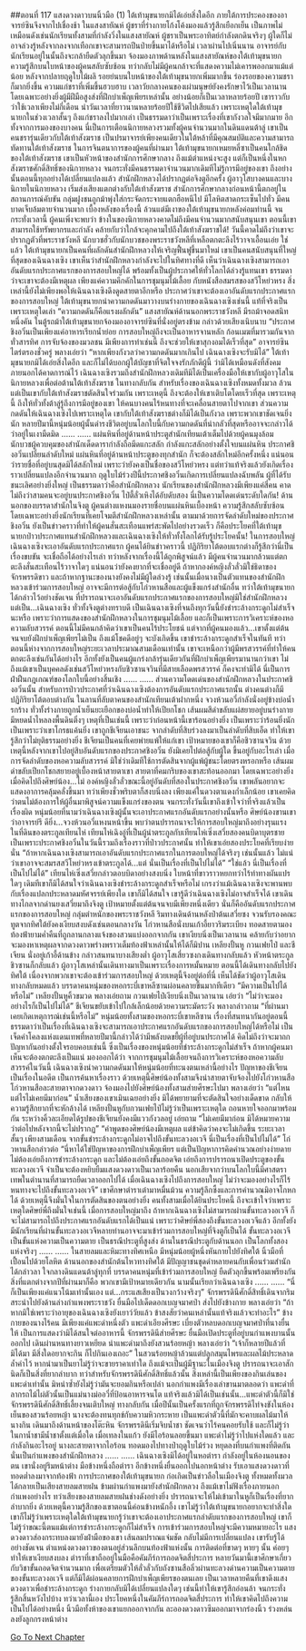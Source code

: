 ##ตอนที่ 117 แสงดวงดาวบนนิ้วมือ (1)
ใต้เท้ามุขนายกมิได้เอ่ยสิ่งใดอีก ภายใต้การประคองของอาจารย์ซินจึงจากไปเชื่องช้า ในแสงสายัณห์ ผู้ชราที่ร่างกายโก้งโค้งมองแล้วรู้สึกเยือกเย็น เป็นภาพไม่เหมือนดังเช่นนักเรียนทั้งสามที่กำลังวิ่งในแสงสายัณห์ ผู้ชราเป็นพระอาทิตย์กำลังตกดินจริงๆ ผู้ใดก็ไม่อาจล่วงรู้หลังจากลงจากเทือกเขาจะสามารถปีนป่ายขึ้นมาได้หรือไม่
เวลาผ่านไปเนิ่นนาน อาจารย์กับนักเรียนอยู่ในนั้นถึงจะกล้ายืดตัวลุกขึ้นมา จ้องมองภาพด้านหลังในแสงสายัณห์ของใต้เท้ามุขนายก ความรู้สึกบนใบหน้าของผู้คนสลับซับซ้อน ทว่ากลับไม่มีผู้คนกล้าจะที่แสดงความไม่เคารพออกมาแม้แต่น้อย
หลังจากปลายฤดูใบไม้ผลิ รอยย่นบนใบหน้าของใต้เท้ามุขนายกเพิ่มมากขึ้น ร่องรอยของความชราก็มากยิ่งขึ้น ความแก่ชราที่เพิ่มขึ้นฮวบฮาบ เวลาวัยกลางคนของเผ่ามนุษย์ยังคงรักษาไว้เป็นเวลานาน โดยเฉพาะอย่างยิ่งผู้มีฝีมือสูงส่งที่ฝึกบำเพ็ญเพียรเหล่านั้น อย่างน้อยก็เป็นเวลาหลายร้อยปี เขาราวกับว่าใช้เวลาเพียงไม่กี่เดือน นำวันเวลาที่ยาวนานหลายร้อยปีใช้ชีวิตไปเสียแล้ว
เพราะเหตุใดใต้เท้ามุขนายกในช่วงเวลาสั้นๆ ถึงแก่ชราลงไปมากเล่า เป็นธรรมดาว่าเป็นเพราะเรื่องที่เขากังวลใจมีมากมาย อีกทั้งจากการมองของบางคน นี่เป็นการเตือนนิกายหลวงรวมทั้งผู้คนจำนวนมากในดินแดนต้าลู่ เขาเป็นคนชรารุ่นเดียวกับใต้เท้าสังฆราช เป็นปรมาจารย์เพียงคนเดียวในใต้หล้าที่มีคุณสมบัติและความสามารถทัดทานใต้เท้าสังฆราช
ในการจินตนาการของผู้คนที่ผ่านมา ใต้เท้ามุขนายกเหมยหลี่ซาเป็นคนใกล้ชิดของใต้เท้าสังฆราช เขาเป็นหัวหน้าของสำนักการศึกษากลาง ถึงแม้ตำแหน่งจะสูง แต่ก็เป็นหนึ่งในหกสังฆราชศักดิ์สิทธิ์ของนิกายหลวง จนกระทั่งมีคนธรรมดาจำนวนมากเดิมทีไม่รู้การมีอยู่ของเขา ถึงอย่างนั้นตอนนี้ทุกอย่างได้เปลี่ยนแปลงแล้ว
สำนักฝึกหลวงได้ปรากฏต่อจิงตูอีกครั้ง ผู้อาวุโสบางคนและบางนิกายในนิกายหลวง เริ่มส่งเสียงแตกต่างกับใต้เท้าสังฆราช สำนักการศึกษากลางก่อนหน้านี้ตกอยู่ในสถานการณ์คับขัน กลุ่มฝูงชนถูกม้าพุ่งใส่กระจัดกระจายแตกฮือหนีไป มีโลหิตสาดกระเซ็นไปทั่ว มีคนบาดเจ็บล้มตายจำนวนมาก เบื้องหลังของเรื่องนี้ ล้วนแต่มีเงาของใต้เท้ามุขนายกหลังค่อมท่านนี้
จนกระทั่งเวลานี้ ผู้คนเพิ่งจะพบว่า ข้างในของนิกายหลวงคาดไม่ถึงมีคนจำนวนมากสนับสนุนเขา ตอนนี้เขาสามารถใช้ทรัพยากรและกำลัง คล้ายกับว่าใกล้จะคุกคามไปถึงใต้เท้าสังฆราชได้!
วันนี้คาดไม่ถึงว่าเขาจะปรากฏตัวที่พระราชวังหลี นักบวชฮั่วกับนักบวชของพระราชวังหลีที่เหลือตกตะลึงไร้วาจาเอื้อนเอ่ย ใช่แล้ว ใต้เท้ามุขนายกเป็นคนที่ผลักดันสำนักฝึกหลวงให้เจริญฟื้นฟูขึ้นมาใหม่ เขาเป็นคนสนับสนุนที่ใหญ่ที่สุดของเฉินฉางเซิง เขาเห็นว่าสำนักฝึกหลวงกำลังจะไปในทิศทางที่ดี เห็นว่าเฉินฉางเซิงสามารถเอาอันดับแรกประกาศแรกของการสอบใหญ่ได้ พร้อมทั้งเป็นผู้ประกาศให้ทั่วโลกได้ล่วงรู้แทนเขา ธรรมดาว่าจะเขาจะต้องมีเหตุผล เพียงแค่ความคึกคักในการชุมนุมไม้เลื้อย กับหนังสือสมรสของสวีโหย่วหรง สิ่งเหล่านี้ยังไม่เพียงพอให้เฉินฉางเซิงดึงดูดสายตาอีกหรือ ประกาศว่าเขาจะต้องเอาอันดับแรกประกาศแรกของการสอบใหญ่ ใต้เท้ามุขนายกนำความกดดันมาวางบนร่างกายของเฉินฉางเซิงเช่นนี้ แท้ที่จริงเป็นเพราะเหตุใดเล่า
“ความกดดันก็คือแรงผลักดัน”
แสงสายัณห์ด้านนอกพระราชวังหลี มีรถม้าจอดสนิทหนึ่งคัน ในตู้รถม้าใต้เท้ามุขนายกจ้องมองอาจารย์ซินที่นั่งอยู่ตรงข้าม กล่าวด้วยเสียงเนิบนาบ “ประกาศชิงอวิ๋นเป็นเพียงแค่อาหารเรียกน้ำย่อย การสอบใหญ่ถึงจะเป็นอาหารจานหลัก ก้อนเมฆที่มารวมกันจากทั่วสารทิศ การจับจ้องของมวลชน มีเพียงการทำเช่นนี้ ถึงจะช่วยให้เขาสุกงอมได้เร็วที่สุด”
อาจารย์ซินไตร่ตรองชั่วครู่ พลางเอ่ยว่า “หากเพียงกังวลว่าความกดดันมากเกินไป เฉินฉางเซิงจะรับมิได้”
ใต้เท้ามุขนายกมิได้เอ่ยสิ่งใดอีก และก็ไม่ได้บอกผู้ใต้บัญชาที่จิตใจจงรักภักดีผู้นี้ ว่ามิได้เหมือนดังที่สังคมภายนอกได้คาดการณ์ไว้ เฉินฉางเซิงรวมถึงสำนักฝึกหลวงเดิมทีมิได้เป็นเครื่องมือให้เขากับผู้อาวุโสในนิกายหลวงเพื่อต่อต้านใต้เท้าสังฆราช ในทางกลับกัน สำหรับเรื่องของเฉินฉางเซิงทั้งหมดทั้งมวล ล้วนแต่เป็นเขากับใต้เท้าสังฆราชตัดสินใจร่วมกัน
เพราะเหตุนี้ ถึงจะต้องให้เขาเติบโตโดยเร็วที่สุด เพราะเหตุนี้ ถึงให้ทั่วทั้งต้าลู่รู้ถึงการมีอยู่ของเขา ให้คนบางคนไร้หนทางที่จะเคลื่อนสายตาไปจากเขา ส่วนความกดดันให้เฉินฉางเซิงไปเพราะเหตุใด เขากับใต้เท้าสังฆราชต่างก็มิได้เป็นกังวล เพราะพวกเขาชัดเจนยิ่งนัก หลายปีมานี้หนุ่มน้อยผู้นั้นดำรงชีวิตอยู่บนโลกใบนี้กับความกดดันที่น่ากลัวที่สุดหรืออาจจะกล่าวได้ว่าอยู่ในเงามืดมิด
......
......
แผ่นหินที่อยู่ด้านหน้าประตูสำนักเทียนเต้าเต็มไปด้วยผู้คนมุงล้อม นักบวชผู้ควบคุมของสำนักเด็ดดารากำลังถือมีดแกะสลัก กำลังแกะสลักอย่างตั้งใจบนแผ่นหิน
ประกาศชิงอวิ๋นเปลี่ยนลำดับใหม่ แผ่นหินที่อยู่ด้านหน้าประตูของทุกสำนัก ก็จะต้องสลักใหม่อีกครั้งหนึ่ง แน่นอนว่ารายชื่อที่อยู่บนสุดมิได้สลักใหม่ เพราะว่ายังคงเป็นชื่อของสวีโหย่วหรง แต่ทว่าแท้จริงแล้วยังเกิดเรื่องราวเปลี่ยนแปลงอีกจำนวนมาก ฤดูใบไม้ร่วงปีนี้ประกาศชิงอวิ๋นเกิดการเปลี่ยนแปลงฉับพลัน ผู้ที่ได้รับชนะเลิศอย่างยิ่งใหญ่ เป็นธรรมดาว่าคือสำนักฝึกหลวง นักเรียนของสำนักฝึกหลวงมีเพียงแค่สี่คน คาดไม่ถึงว่าสามคนจะอยู่บนประกาศชิงอวิ๋น ไป๋ตี้ลั่วเหิงได้อับดับสอง นี่เป็นความโดดเด่นระดับใดกัน!
ด้านนอกของบรรดาสำนักในจิงตู ผู้คนต่างแหงนมองรายชื่อบนแผ่นหินเบื้องหน้า ความรู้สึกสลับซับซ้อน โดยเฉพาะอย่างยิ่งนักเรียนที่เคยโจมตีสำนักฝึกหลวงเหล่านั้น ตามมาด้วยการจัดลำดับใหม่ของประกาศชิงอวิ๋น ยังเป็นข่าวคราวที่ทำให้ผู้คนสั่นสะเทือนแพร่สะพัดไปอย่างรวดเร็ว ก็คือประโยคที่ใต้เท้ามุขนายกป่าวประกาศแทนสำนักฝึกหลวงและเฉินฉางเซิงให้ทั่วทั้งโลกได้รับรู้ประโยคนั้น!
ในการสอบใหญ่ เฉินฉางเซิงจะเอาอันดับแรกประกาศแรก
ผู้คนได้ยินข่าวคราวนี้ ปฏิกิริยาโต้ตอบแรกต่างก็รู้สึกว่านี่เป็นเรื่องขบขัน จะเชื่อถือได้อย่างไรเล่า ทว่าหลังจากเรื่องนี้ได้ถูกพิสูจน์แล้ว มีผู้คนจำนวนมากล้วนแต่ตกตะลึงสั่นสะเทือนไร้วาจาใดๆ แน่นอนว่ายังคงยากที่จะเชื่ออยู่ดี
ถ้าหากองค์หญิงลั่วลั่วมิใช่ธิดาของจักรพรรดิขาว และถ้าหากฐานะของนางยังคงไม่มีผู้ใดล่วงรู้ เช่นนั้นเมื่อนางเป็นตัวแทนของสำนักฝึกหลวงเข้าร่วมการสอบใหญ่ อาจจะมีการต่อสู้กับโก่วหานสือและผู้แข็งแกร่งสำนักอื่น ทว่าใต้เท้ามุขนายกได้กล่าวไว้อย่างชัดเจน ที่ปรารถนาจะเอาอันดับแรกประกาศแรกของการสอบใหญ่มิใช่สำนักฝึกหลวง แต่เป็น...เฉินฉางเซิง
ทั่วทั้งจิงตูต่างทราบดี เป็นเฉินฉางเซิงที่จนถึงทุกวันนี้ยังชำระล้างกระดูกไม่สำเร็จนะหรือ
เพราะว่าการแสดงของสำนักฝึกหลวงในการชุมนุมไม้เลื้อย และก็เป็นเพราะการวิเคราะห์ของหอความลับสวรรค์ ตอนนี้ไม่มีคนกล้าคิดว่าเขาเป็นคนไร้ประโยชน์ แต่จากที่ผู้คนมองแล้ว...เขาตั้งแต่ต้นจนจบยังฝึกบำเพ็ญเพียรไม่เป็น ถึงแม้โชคดีอยู่ๆ จะบังเกิดขึ้น เขาชำระล้างกระดูกสำเร็จในทันที ทว่าตอนนี้ห่างจากการสอบใหญ่ระยะเวลาประมาณสามเดือนเท่านั้น เขาจะเหนือกว่าผู้มีพรสวรรค์ที่ทำให้คนตกตะลึงเช่นกันได้อย่างไร อีกทั้งยังเป็นคนผู้แกร่งกล้ารุ่นเดียวกันที่ฝึกบำเพ็ญเพียรมานานกว่าเขา
ไม่ ถึงแม้เขาเป็นบุคคลดังเช่นสวีโหย่วหรงกับชิวซานจวินที่มีสายเลือดพรสวรรค์ ก็คงจะทำมิได้ นี่เป็นการฝ่าฝืนกฎเกณฑ์ของโลกใบนี้อย่างสิ้นเชิง
......
......
ส่วนความโดดเด่นของสำนักฝึกหลวงในประกาศชิงอวิ๋นนั้น สำหรับการป่าวประกาศที่ว่าเฉินฉางเซิงต้องการอันดับแรกประกาศแรกนั้น ต่างคนต่างก็มีปฏิกิริยาโต้ตอบต่างกัน
ในลานที่ลับตาคนของสำนักเทียนเต้าฝากหนึ่ง จวงห้วนอวี่กำลังนั่งอยู่ข้างบ่อน้ำรกร้าง ทั่วทั้งร่างกายถูกน้ำเย็นยะเยือกของบ่อน้ำทำให้เปียกโชก เส้นผมสีดำขลับแผ่สยายอยู่บนร่างกาย มีหยดน้ำไหลลงพื้นดินติ๋งๆ เหตุที่เป็นเช่นนี้ เพราะว่าก่อนหน้านี้เขาร้อนอย่างยิ่ง เป็นเพราะว่าร้อนยิ่งนัก เป็นเพราะว่าเขาโกรธแค้นยิ่ง เขาถูกชีเจียนเอาชนะ จากลำดับที่สิบร่วงลงมาเป็นลำดับที่สิบเอ็ด ทำให้เขารู้สึกว่าไม่ยุติธรรมอย่างยิ่ง ชีเจียนเป็นคนที่เคยพ่ายแพ้ให้แก่เขา เป้าหมายของเขาก็คือชิวซานจวิน ด้วยเหตุนี้หลังจากเขาไปอยู่สิบอันดับแรกของประกาศชิงอวิ๋น ยังมิเคยไปต่อสู้กับผู้ใด ขึ้นอยู่กับอะไรเล่า เมื่อการจัดลำดับของหอความลับสวรรค์ มิใช่ว่าเดิมทีใช้การตัดสินจากผู้แพ้ผู้ชนะโดยตรงหรอกหรือ
เส้นผมดำขลับเปียกโชกสยายอยู่เบื้องหน้าสายตาเขา สายตาที่คมกริบของเขาสะท้อนออกมา โดยเฉพาะอย่างยิ่งเมื่อคิดไปถึงศิษย์น้อง...ไม่ องค์หญิงลั่วลั่วขณะนี้อยู่อันดับที่สองในประกาศชิงอวิ๋น เขาพลันอยากจะแสดงอาการคลุ้มคลั่งขึ้นมา ทว่าเพียงชั่วพริบตาก็สงบนิ่งลง เพียงแค่ในดวงตาแดงก่ำเล็กน้อย เขาเคยคิดว่าตนไม่ต้องการให้ผู้อื่นมาพิสูจน์ความแข็งแกร่งของตน จนกระทั่งวันนี้เขาถึงเข้าใจว่าที่จริงแล้วเป็นเรื่องผิด หนุ่มน้อยที่นามว่าเฉินฉางเซิงผู้นั้นจะเอาประกาศแรกอันดับแรกอย่างนั้นหรือ ศิษย์น้องขานเขาว่าอาจารย์รึ ดียิ่ง...จวงห้วนอวี่แหงนหน้าขึ้น พบว่าตนปรารถนาจะให้การสอบใหญ่มาถึงอย่างรุนแรง
ในที่ดินของตระกูลเทียนไห่ เทียนไห่เฉิงอู่ที่เป็นผู้นำตระกูลกับเทียนไห่เซิ่งเสวี่ยสองคนบิดาบุตรชาย เป็นเพราะประกาศชิงอวิ๋นในวันนี้รวมถึงเรื่องราวที่ป่าวประกาศนั้น ทำให้เขาเอ่ยสองประโยคที่เรียบง่ายนั่น
“ถ้าหากเฉินฉางเซิงสามารถเอาอันดับแรกประกาศแรกในการตอบใหญ่ได้จริงๆ เช่นนั้นแล้ว ไม่แน่ว่าเขาอาจจะสมรสสวีโหย่วหรงเข้าตระกูลได้...แต่ นั่นเป็นเรื่องที่เป็นไปไม่ได้”
“ใช่แล้ว นี่เป็นเรื่องที่เป็นไปไม่ได้”
เทียนไห่เซิ่งเสวี่ยกล่าวตอบบิดาอย่างสงบนิ่ง ใบหน้าที่ขาวราวหยกทว่าไร้ท่าทางผันแปรใดๆ เดิมทีเขาก็มิได้สนใจว่าเฉินฉางเซิงชำระล้างกระดูกสำเร็จหรือไม่ เกรงว่าแม้เฉินฉางเซิงจะพานพบกับเรื่องแปลกประหลาดมหัศจรรย์เพียงใด เขาก็มิได้สนใจ เขารู้ดีว่าเฉินฉางเซิงไม่อาจสำเร็จได้ เขาเดินทางไกลจากด่านยงเสวี่ยมาถึงจิงตู เป้าหมายตั้งแต่ต้นจนจบมีเพียงหนึ่งเดียว นั่นก็คืออันดับแรกประกาศแรกของการสอบใหญ่
กลุ่มตำหนักของพระราชวังหลี ริมทางเดินด้านหลังป่าต้นเสวี่ยซง จวนรับรองคณะทูตจากทิศใต้ยังคงเงียบสงบดังเช่นตอนกลางวัน
โก่วหานสือนั่งบนเก้าอี้ยาวริมระเบียง ทอดสายตามองท้องฟ้ายามค่ำคืนที่ถูกลานกลางแจ้งของสวนแบ่งออกจากกัน เขาเงียบนิ่งเป็นเวลานาน คล้ายกับว่าอยากจะมองหาเหตุผลจากดวงดาวพร่างพราวเต็มท้องฟ้าเหล่านั้นให้ได้ก็มิปาน
เหลียงปั้นหู กวนเฟยไป๋ และชีเจียน นั่งอยู่เก้าอี้ด้านข้าง กล่าวสนทนาบางเสียงต่ำ ผู้อาวุโสเสี่ยวซงกงเดินทางกลับแล้ว หัวหน้าตระกูลชิวซานก็กลับแล้ว ผู้อาวุโสเหล่านั้นเดินทางมาเป็นเพราะเรื่องการหมั้นหมาย ตอนนี้ได้เดินทางกลับไปยังทิศใต้ เนื่องจากพวกเขาจะต้องเข้าร่วมการสอบใหญ่ ด้วยเหตุนี้จึงอยู่ต่อที่นี่ เห็นได้ชัดว่าผู้อาวุโสเดินทางกลับหมดแล้ว บรรดาคนหนุ่มของหอกระบี่เขาหลีซานผ่อนคลายขึ้นมากทีเดียว
“มีความเป็นไปได้หรือไม่” เหลียงปั้นหูคิ้วขมวด พลางเอ่ยถาม
กวนเฟยไป๋เงียบนิ่งเป็นเวลานาน เอ่ยว่า “ไม่ว่าจะมองอย่างไรก็เป็นไปไม่ได้”
ชีเจียนขยับเข้าไปใกล้เล็กน้อยด้วยความระมัดระวัง พลางกล่าวถาม “ที่ผ่านมาเคยเกิดเหตุการณ์เช่นนี้หรือไม่”
หนุ่มน้อยทั้งสามของหอกระบี่เขาหลีซาน เรื่องที่สนทนากันอยู่ตอนนี้ ธรรมดาว่าเป็นเรื่องที่เฉินฉางเซิงจะสามารถเอาประกาศแรกอันดับแรกของการสอบใหญ่ได้หรือไม่
เป็นเจ็ดคำโคลงแห่งแดนเทพที่หลายปีมานี้กล่าวได้ว่ามีพลังบดขยี้ผู้ที่อยู่บนประกาศได้ คิดไม่ถึงว่าจะมาถกปัญหากันอย่างตั้งใจรอบคอบเช่นนี้ ซึ่งเป็นเรื่องของหนุ่มน้อยที่ชำระล้างกระดูกไม่สำเร็จ ถ้าหากผู้คนมาเห็นจะต้องตกตะลึงเป็นแน่ มองออกได้ว่า จากการชุมนุมไม้เลื้อยจนถึงการวิเคราะห์ของหอความลับสวรรค์ในวันนี้ เฉินฉางเซิงนำความกดดันมาให้หนุ่มน้อยที่ทะนงตนเหล่านี้อย่างไร
ปัญหาของชีเจียนเป็นเรื่องในอดีต เป็นการค้นหาเรื่องราว ด้วยเหตุนี้ศิษย์น้องทั้งสามจึงนำสายตาจับจ้องไปยังโก่วหานสือ
โก่วหานสือละสายตาจากดวงดาว จ้องมองไปยังศิษย์น้องทั้งสามส่ายศีรษะไปมา พลางเอ่ยว่า “แต่ไหนแต่ไรไม่เคยมีมาก่อน”
น้ำเสียงของเขาเมินเฉยอย่างยิ่ง มิได้พยายามที่จะตัดสินใจอย่างเด็ดขาด กลับให้ความรู้สึกยากที่จะหักล้างได้
เหลียงปั้นหูกับกวนเฟยไป๋ไม่รู้ว่าเป็นเพราะเหตุใด ถอนหายใจออกมาพร้อมกัน
ระหว่างคิ้วละเอียดได้รูปของชีเจียนยังคงมีแววกังวลอยู่ เอ่ยถาม “ไม่เคยมีมาก่อน มิได้หมายความว่าต่อไปหลังจากนี้จะไม่ปรากฏ”
“คำพูดของศิษย์น้องมีเหตุผล แต่ข้าคิดว่าคงจะไม่เกิดขึ้น ระยะเวลาสั้นๆ เพียงสามเดือน จากขั้นชำระล้างกระดูกไม่อาจไปถึงขั้นทะลวงอเวจี นี่เป็นเรื่องที่เป็นไปไม่ได้”
โก่วหานสือกล่าวต่อ “นี่หาได้ใช่ปัญหาของการฝึกบำเพ็ญเพียร แต่เป็นปัญหาการคิดคำนวณอย่างง่ายดาย ไม่ต้องเอ่ยถึงการชำระล้างกระดูก และไม่ต้องเอ่ยถึงขั้นถอดจิต เอ่ยถึงการปรารถนาเปิดประตูของขั้นทะลวงอเวจี จำเป็นจะต้องหยิบยืมแสงดวงดาวเป็นเวลาร้อยคืน นอกเสียจากว่าบนโลกใบนี้มีศาสตราเทพในตำนานที่สามารถยืดเวลาออกไปได้ เมื่อเฉินฉางเซิงไปถึงการสอบใหญ่ ไม่ว่าจะมองอย่างไรก็ไร้หนทางจะไปถึงขั้นทะลวงอเวจี”
เขาศึกษาตำราเต๋ามาหมื่นม้วน ความรู้ลึกซึ้งและการคำนวณมิอาจโกหกได้ ด้วยเหตุนี้จึงมั่นใจในการตัดสินของตนอย่างยิ่ง
คนทั้งสามเมื่อได้ยินประโยคนี้ ถึงจะเข้าใจว่าเพราะเหตุใดศิษย์พี่ถึงมั่นใจเช่นนี้
เมื่อการสอบใหญ่มาถึง ถ้าหากเฉินฉางเซิงไม่สามารถผ่านขั้นทะลวงอเวจี ก็จะไม่สามารถไปถึงประกาศแรกอันดับแรกได้เป็นแน่
เพราะว่าศิษย์พี่สองถึงขั้นทะลวงอเวจีแล้ว
อีกทั้งยังมีนักเรียนที่ผ่านขั้นทะลวงอเวจีหลายท่านอาจจะมาเข้าร่วมการสอบใหญ่ที่จิงตูก็เป็นได้
ขั้นทะลวงอเวจีเป็นขั้นแห่งความเป็นความตาย เป็นธรณีประตูที่สูงส่ง ด้านในธรณีประตูกับด้านนอก เป็นโลกทั้งสองแห่งจริงๆ
......
......
ในสายลมและหิมะทางทิศเหนือ มีหนุ่มน้อยผู้หนึ่งหันกายไปยังทิศใต้ นิ้วมือที่เปื้อนไปด้วยโลหิต
ด้านนอกของสำนักต้นไหวทางทิศใต้ มีปัญญาชนชุดดำหลายคนกับเพื่อนร่วมสำนักได้กล่าวลา
ใจกลางดินแดนต้าลู่ทุกที่ บรรดาคนหนุ่มที่เข้าร่วมการสอบใหญ่ ยืดตัวลุกขึ้นพร้อมเพรียงกัน
สิ่งที่แตกต่างจากปีที่ผ่านมาก็คือ พวกเขามีเป้าหมายเดียวกัน
นามนั้นเรียกว่าเฉินฉางเซิง
......
......
“นี่ก็เป็นเพียงแค่แนวโน้มเท่านั้นเอง แต่...กระแสเสียงเป็นวงกว้างจริงๆ” จักรพรรดินีศักดิ์สิทธิ์เดินจากริมสระนำไปยังด้านล่างกำแพงพระราชวัง ยื่นมือไปเด็ดดอกเบญจมาศป่า ส่งไปยังข้างกาย พลางเอ่ยว่า “ถ้าหากมิใช่เพราะว่าอายุของเฉินฉางเซิงยังเยาว์วัยแล้ว ข้าสงสัยว่าคนเหล่านั้นแท้จริงแล้วจะทำอะไร”
ข้างกายของนางไร้คน มีเพียงแค่แพะดำหนึ่งตัว
แพะดำเอียงศีรษะ เบี่ยงตัวหลบดอกเบญจมาศป่าที่นางยื่นให้ เป็นการแสดงว่ามิได้สนใจต่ออาหารนี้
จักรพรรดินีส่ายศีรษะ ยื่นมือเปิดประตูที่อยู่บนกำแพงบานนั้นออกไป เดินผ่านหนทางยาวเหยียด นำแพะดำมาถึงยังสวนร้อยหญ้า พลางเอ่ยว่า “เจ้าก็หลายปีแล้วที่มิได้มา มีสิ่งใดอยากจะกิน ก็ไปกินเองเถอะ”
ในสวนร้อยหญ้าล้วนแต่ปลูกสมุนไพรและผลไม้ประหลาดล้ำค่าไว้ หากนำมาเป็นยาไม่รู้ว่าจะขายราคาเท่าใด ถึงแม้จะเป็นผู้มีฐานะในเมืองจิงตู ปรารถนาจะเอาสักนิดก็เป็นสิ่งที่ยากลำบาก ทว่าสำหรับจักรพรรดินีศักดิ์สิทธิ์แล้วนั้น สิ่งเหล่านี้เป็นเพียงของกินเล่นของแพะดำเท่านั้น มิหนำซ้ำยังไม่รู้ว่ามันจะยอมกินหรือเปล่า
นอกกำแพงมีเรื่องเล่าขานมาตลอดว่า แพะดำที่ลากรถไม้ไผ่ตัวนั้นเป็นแม่นางม่ออวี่ที่ป้อนอาหารจนโต แท้จริงแล้วมิได้เป็นเช่นนั้น...แพะดำตัวนี้ก็มิใช่จักรพรรดินีศักดิ์สิทธิ์เลี้ยงจนเติบใหญ่ ทางกลับกัน เมื่อปีนั้นเป็นครั้งแรกที่ถูกจักรพรรดิไท่จงขังในห้องเย็นของสวนร้อยหญ้า นางจะต้องทนทุกข์กับความหิวกระหาย เป็นแพะดำตัวนี้ที่มักจะคาบผลไม้มาให้นางกิน
เดินมาถึงด้านหน้าของโต๊ะหิน จักรพรรดินีเริ่มจิบน้ำชา ชัดเจนว่าไร้คนคอยรับใช้ และก็ไม่รู้ว่าในกาน้ำชามีน้ำชาตั้งแต่เมื่อใด เมื่อเทลงในแก้ว ยังมีไอร้อนลอยขึ้นมา
แพะดำไม่รู้ว่าไปแห่งใดแล้ว และกำลังกินอะไรอยู่
นางละสายตาจากไอร้อน ทอดมองไปทางป่าฤดูใบไม้ร่วง หยุดลงที่บนกำแพงที่ติดกัน
นั่นเป็นกำแพงของสำนักฝึกหลวง
......
......
เฉินฉางเซิงมิได้อยู่ในหอตำรา กำลังอยู่ในห้องนอนของตน เขานั่งอยู่ริมหน้าต่าง มือข้างหนึ่งถือตำรา อีกข้างหนึ่งยื่นออกไปนอกหน้าต่าง รับเอาแสงดวงดาวที่ทอดต่ำลงมาจากท้องฟ้า
การประกาศของใต้เท้ามุขนายก ก่อเกิดเป็นข่าวลือในเมืองจิงตู ทั้งหมดทั้งมวลได้กลายเป็นเสียงสายลมสายฝน ข้ามผ่านกำแพงมายังสำนักฝึกหลวง ถึงแม้เขาไม่ฟังเรื่องภายนอกกำแพงอย่างไร ทว่าเสียงของสายลมสายฝนช่างดังอย่างยิ่ง ปรารถนาจะให้ไม่เข้ามาในหูก็เป็นเรื่องที่ยากลำบากยิ่ง ด้วยเหตุนี้ความรู้สึกของเขาตอนนี้ค่อนข้างหนักอึ้ง เขาไม่รู้ว่าใต้เท้ามุขนายกอยากจะทำสิ่งใด เขาก็ไม่รู้ว่าเพราะเหตุใดใต้เท้ามุขนายกรู้ว่าเขาจะต้องเอาประกาศแรกลำดับแรกของการสอบใหญ่ เขาก็ไม่รู้ว่าขณะนี้ตนแม้แต่การชำระล้างกระดูกก็ไม่สำเร็จ การเข้าร่วมการสอบใหญ่จะมีความหมายอะไร
แสงดวงดาวส่องกระทบลงมายังฝ่ามือของเขา เส้นลมปราณแจ่มชัด กลับไม่มีการเปลี่ยนแปลง
เขารับรู้ได้อย่างชัดเจน ตำแหน่งดวงดาวของตนอยู่ส่วนลึกบนท้องฟ้าแห่งนั้น การติดต่อที่ขาดๆ หายๆ นั้น ค่อยๆ ทำให้เขาเงียบสงบลง
ตำราที่เขาถืออยู่ในมือคือคัมภีร์การถอดจิตสี่ประการ หลายวันมานี้เขาศึกษาเกี่ยวกับวิชาขั้นถอดจิตจำนวนมาก เพื่อเตรียมตัวให้ลั่วลั่วกับถังซานสือลิ่วผ่านทะลวงด่านความเป็นความตายของขั้นทะลวงอเวจี แต่ก็มิได้ผ่อนคลายการฝึกบำเพ็ญเพียรของตนเลย เป็นเวลาหลายคืนที่เขาดึงแสงดวงดาวเพื่อชำระล้างกระดูก ร่างกายกลับมิได้เปลี่ยนแปลงใดๆ เช่นนี้ทำให้เขารู้สึกอ่อนล้า จนกระทั่งรู้สึกสิ้นหวังไปบ้าง
ทว่าเวลานี้เอง ประโยคหนึ่งในคัมภีร์การถอดจิตสี่ประการ ทำให้เขาคิดไปถึงความเป็นไปได้อย่างหนึ่ง
นิ้วมือทั้งห้าของเขาแยกออกจากกัน ละอองดวงดาวซึมออกมาจากร่องนิ้ว ร่วงหล่นลงยังลูกกรงหน้าต่าง




[Go To Next Chapter]( ./119.md)